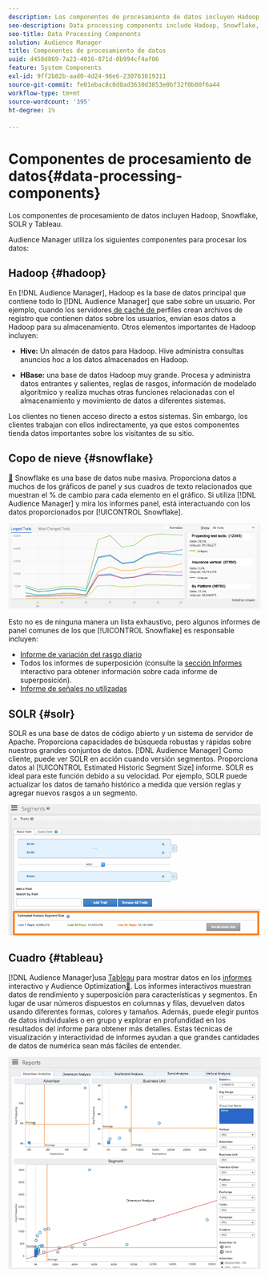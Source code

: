```yaml
---
description: Los componentes de procesamiento de datos incluyen Hadoop, Snowflake, SOLR y Tableau.
seo-description: Data processing components include Hadoop, Snowflake, SOLR, and Tableau.
seo-title: Data Processing Components
solution: Audience Manager
title: Componentes de procesamiento de datos
uuid: d458d869-7a23-4016-871d-0b994cf4af06
feature: System Components
exl-id: 9ff2b82b-aad0-4d24-96e6-230763019311
source-git-commit: fe01ebac8c0d0ad3630d3853e0bf32f0b00f6a44
workflow-type: tm+mt
source-wordcount: '395'
ht-degree: 1%

---
```


# Componentes de procesamiento de datos{#data-processing-components}

Los componentes de procesamiento de datos incluyen Hadoop, Snowflake, SOLR y Tableau.

<!-- 

c_comproc.xml

 -->

Audience Manager utiliza los siguientes componentes para procesar los datos:

## Hadoop {#hadoop}

En [!DNL Audience Manager], Hadoop es la base de datos principal que contiene todo lo [!DNL Audience Manager] que sabe sobre un usuario. Por ejemplo, cuando los servidores[ de caché de ](../../reference/system-components/components-data-collection.md)perfiles crean archivos de registro que contienen datos sobre los usuarios, envían esos datos a Hadoop para su almacenamiento. Otros elementos importantes de Hadoop incluyen:

* **Hive:** Un almacén de datos para Hadoop. Hive administra consultas anuncios hoc a los datos almacenados en Hadoop.

* **HBase:** una base de datos Hadoop muy grande. Procesa y administra datos entrantes y salientes, reglas de rasgos, información de modelado algorítmico y realiza muchas otras funciones relacionadas con el almacenamiento y movimiento de datos a diferentes sistemas.

Los clientes no tienen acceso directo a estos sistemas. Sin embargo, los clientes trabajan con ellos indirectamente, ya que estos componentes tienda datos importantes sobre los visitantes de su sitio.

## Copo de nieve {#snowflake}

[&#128279;](https://www.snowflake.net/) Snowflake es una base de datos nube masiva. Proporciona datos a muchos de los gráficos de panel y sus cuadros de texto relacionados que muestran el % de cambio para cada elemento en el gráfico. Si utiliza [!DNL Audience Manager] y mira los informes panel, está interactuando con los datos proporcionados por [!UICONTROL Snowflake].



![](assets/dashboardreport.png)

Esto no es de ninguna manera un lista exhaustivo, pero algunos informes de panel comunes de los que [!UICONTROL Snowflake] es responsable incluyen:

* [Informe de variación del rasgo diario](/help/using/reporting/audience-optimization-reports/daily-trait-variation-report.md)
* Todos los informes de superposición (consulte la [sección Informes](/help/using/reporting/dynamic-reports/dynamic-reports.md) interactivo para obtener información sobre cada informe de superposición).
* [Informe de señales no utilizadas](/help/using/reporting/dynamic-reports/unused-signals.md)

## SOLR {#solr}

SOLR es una base de datos de código abierto y un sistema de servidor de Apache. Proporciona capacidades de búsqueda robustas y rápidas sobre nuestros grandes conjuntos de datos. [!DNL Audience Manager] Como cliente, puede ver SOLR en acción cuando versión segmentos. Proporciona datos al [!UICONTROL Estimated Historic Segment Size] informe. SOLR es ideal para este función debido a su velocidad. Por ejemplo, SOLR puede actualizar los datos de tamaño histórico a medida que versión reglas y agregar nuevos rasgos a un segmento.



![](assets/audsize.png)

## Cuadro {#tableau}

[!DNL Audience Manager]usa [Tableau](https://www.tableausoftware.com/) para mostrar datos en los [informes](../../reporting/dynamic-reports/dynamic-reports.md#interactive-and-overlap-reports) interactivo y Audience Optimization[&#128279;](../../reporting/audience-optimization-reports/audience-optimization-reports.md). Los informes interactivos muestran datos de rendimiento y superposición para características y segmentos. En lugar de usar números dispuestos en columnas y filas, devuelven datos usando diferentes formas, colores y tamaños. Además, puede elegir puntos de datos individuales o en grupo y explorar en profundidad en los resultados del informe para obtener más detalles. Estas técnicas de visualización y interactividad de informes ayudan a que grandes cantidades de datos de numérica sean más fáciles de entender.



![](assets/advertiser_analytics.png)
